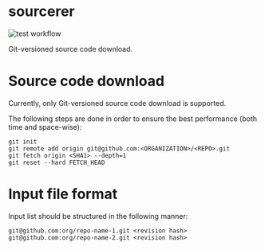 # sourcerer
![test workflow](https://github.com/arekziobrowski/sourcerer/actions/workflows/test.yml/badge.svg)


Git-versioned source code download.

# Source code download
Currently, only Git-versioned source code download is supported.

The following steps are done in order to ensure the best performance (both time and space-wise):

```
git init
git remote add origin git@github.com:<ORGANIZATION>/<REPO>.git
git fetch origin <SHA1> --depth=1
git reset --hard FETCH_HEAD
```

# Input file format
Input list should be structured in the following manner:
```shell
git@github.com:org/repo-name-1.git <revision hash>
git@github.com:org/repo-name-2.git <revision hash>
```
